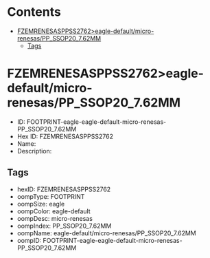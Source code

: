



Contents
========

* [FZEMRENESASPPSS2762>eagle-default/micro-renesas/PP_SSOP20_7.62MM](#fzemrenesasppss2762eagle-defaultmicro-renesaspp_ssop20_762mm)
	* [Tags](#tags)

# FZEMRENESASPPSS2762>eagle-default/micro-renesas/PP_SSOP20_7.62MM

- ID: FOOTPRINT-eagle-eagle-default-micro-renesas-PP_SSOP20_7.62MM
- Hex ID: FZEMRENESASPPSS2762
- Name: 
- Description: 

## Tags

- hexID: FZEMRENESASPPSS2762
- oompType: FOOTPRINT
- oompSize: eagle
- oompColor: eagle-default
- oompDesc: micro-renesas
- oompIndex: PP_SSOP20_7.62MM
- oompName: eagle-default/micro-renesas/PP_SSOP20_7.62MM
- oompID: FOOTPRINT-eagle-eagle-default-micro-renesas-PP_SSOP20_7.62MM

